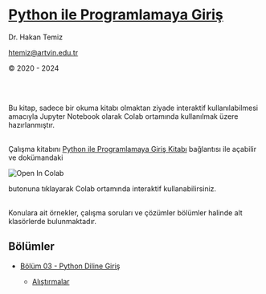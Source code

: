 # [Python ile Programlamaya Giriş](Python-ile-Programlamaya-Giris.ipynb) 
Dr. Hakan Temiz

htemiz@artvin.edu.tr

&copy; 2020 - 2024

</br>
&nbsp;

Bu kitap, sadece bir okuma kitabı olmaktan ziyade interaktif kullanılabilmesi amacıyla Jupyter Notebook olarak Colab ortamında kullanılmak üzere hazırlanmıştır. 
</br>
&nbsp;

Çalışma kitabını [Python ile Programlamaya Giriş Kitabı](Python-ile-Programlamaya-Giris.ipynb) bağlantısı ile açabilir ve dokümandaki

<img src="https://colab.research.google.com/assets/colab-badge.svg" alt="Open In Colab"/> 

butonuna tıklayarak Colab ortamında interaktif kullanabilirsiniz.
</br>
&nbsp;

Konulara ait örnekler, çalışma soruları ve çözümler bölümler halinde alt klasörlerde bulunmaktadır.

## Bölümler

* [Bölüm 03 - Python Diline Giriş](Bolum-03-Python-Diline-Giris/)
  
  * [Alıştırmalar](Bolum-03-Python-Diline-Giris/Exercises_Pythona_Giris.ipynb)


